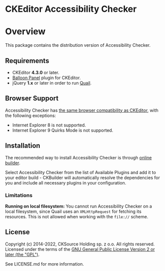 CKEditor Accessibility Checker
==================================================

# Overview

This package contains the distribution version of Accessibility Checker.

## Requirements

* CKEditor **4.3.0** or later.
* [Balloon Panel](https://ckeditor.com/cke4/addon/balloonpanel) plugin for CKEditor.
* jQuery **1.x** or later in order to run [Quail](http://quailjs.org/).

## Browser Support

Accessibility Checker has [the same browser compatibility as CKEditor](https://docs.ckeditor.com/ckeditor4/latest/guide/dev_browsers.html), with the following exceptions:

* Internet Explorer 8 is not supported.
* Internet Explorer 9 Quirks Mode is not supported.

## Installation

The recommended way to install Accessibility Checker is through [online builder](https://ckeditor.com/cke4/builder).

Select Accessibility Checker from the list of Available Plugins and add it to your editor build - CKBuilder will automatically resolve the dependencies for you and include all necessary plugins in your configuration.

### Limitations

**Running on local filesystem:** You cannot run Accessibility Checker on a local filesystem, since Quail uses an `XMLHttpRequest` for fetching its resources. This is not allowed when working with the `file://` scheme.

## License

Copyright (c) 2014-2022, CKSource Holding sp. z o.o. All rights reserved.<br>
Licensed under the terms of the [GNU General Public License Version 2 or later (the "GPL")](http://www.gnu.org/licenses/gpl.html).

See LICENSE.md for more information.

